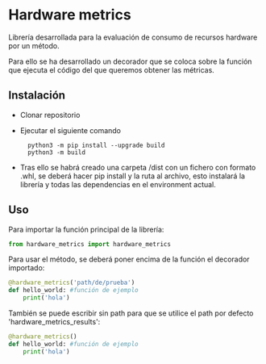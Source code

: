 # Hardware metrics

Librería desarrollada para la evaluación de consumo de recursos hardware por un método.

Para ello se ha desarrollado un decorador que se coloca sobre la función que ejecuta el código del que queremos obtener las métricas.

## Instalación

- Clonar repositorio
- Ejecutar el siguiente comando
        
        python3 -m pip install --upgrade build
        python3 -m build
        
- Tras ello se habrá creado una carpeta /dist con un fichero con formato .whl, se deberá hacer pip install y la ruta al archivo, esto instalará la librería y todas las dependencias en el environment actual.

## Uso

Para importar la función principal de la librería:

``` python
from hardware_metrics import hardware_metrics
```

Para usar el método, se deberá poner encima de la función el decorador importado:

``` python
@hardware_metrics('path/de/prueba')
def hello_world: #función de ejemplo
    print('hola')
```

También se puede escribir sin path para que se utilice el path por defecto 'hardware_metrics_results':

``` python
@hardware_metrics()
def hello_world: #función de ejemplo
    print('hola')
```